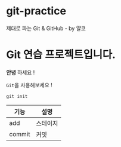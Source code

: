 # git-practice
제대로 파는 Git &amp; GitHub - by 얄코

# Git 연습 프로젝트입니다.

**안녕** 하세요 !

`Git`을 사용해보세요 !

```
git init
```

|기능|설명|
|---|---|
|add|스테이지|
|commit|커밋|
